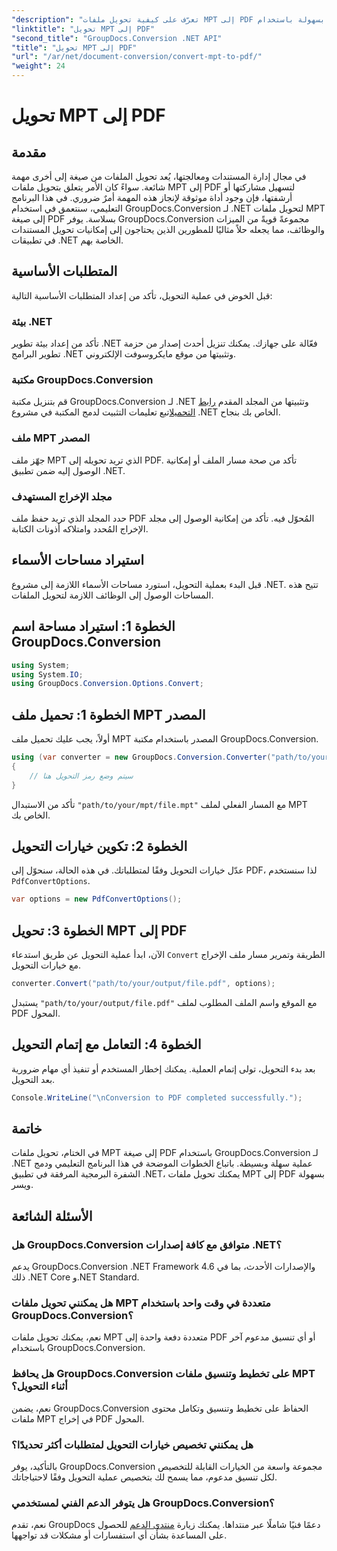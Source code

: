 ```yaml
---
"description": "تعرّف على كيفية تحويل ملفات MPT إلى PDF بسهولة باستخدام GroupDocs.Conversion لـ .NET. اتبع دليلنا خطوة بخطوة للتكامل وإدارة المستندات بكفاءة."
"linktitle": "تحويل MPT إلى PDF"
"second_title": "GroupDocs.Conversion .NET API"
"title": "تحويل MPT إلى PDF"
"url": "/ar/net/document-conversion/convert-mpt-to-pdf/"
"weight": 24
---
```


# تحويل MPT إلى PDF

## مقدمة
في مجال إدارة المستندات ومعالجتها، يُعد تحويل الملفات من صيغة إلى أخرى مهمة شائعة. سواءً كان الأمر يتعلق بتحويل ملفات MPT إلى PDF لتسهيل مشاركتها أو أرشفتها، فإن وجود أداة موثوقة لإنجاز هذه المهمة أمرٌ ضروري. في هذا البرنامج التعليمي، سنتعمق في استخدام GroupDocs.Conversion لـ .NET لتحويل ملفات MPT إلى صيغة PDF بسلاسة. يوفر GroupDocs.Conversion مجموعةً قويةً من الميزات والوظائف، مما يجعله حلاً مثاليًا للمطورين الذين يحتاجون إلى إمكانيات تحويل المستندات في تطبيقات .NET الخاصة بهم.
## المتطلبات الأساسية
قبل الخوض في عملية التحويل، تأكد من إعداد المتطلبات الأساسية التالية:
### بيئة .NET
تأكد من إعداد بيئة تطوير .NET فعّالة على جهازك. يمكنك تنزيل أحدث إصدار من حزمة تطوير البرامج .NET وتثبيتها من موقع مايكروسوفت الإلكتروني.
### مكتبة GroupDocs.Conversion
قم بتنزيل مكتبة GroupDocs.Conversion لـ .NET وتثبيتها من المجلد المقدم [رابط التحميل](https://releases.groupdocs.com/conversion/net/)اتبع تعليمات التثبيت لدمج المكتبة في مشروع .NET الخاص بك بنجاح.
### ملف MPT المصدر
جهّز ملف MPT الذي تريد تحويله إلى PDF. تأكد من صحة مسار الملف أو إمكانية الوصول إليه ضمن تطبيق .NET.
### مجلد الإخراج المستهدف
حدد المجلد الذي تريد حفظ ملف PDF المُحوّل فيه. تأكد من إمكانية الوصول إلى مجلد الإخراج المُحدد وامتلاكه أذونات الكتابة.

## استيراد مساحات الأسماء
قبل البدء بعملية التحويل، استورد مساحات الأسماء اللازمة إلى مشروع .NET. تتيح هذه المساحات الوصول إلى الوظائف اللازمة لتحويل الملفات.
## الخطوة 1: استيراد مساحة اسم GroupDocs.Conversion
```csharp
using System;
using System.IO;
using GroupDocs.Conversion.Options.Convert;
```
## الخطوة 1: تحميل ملف MPT المصدر
أولاً، يجب عليك تحميل ملف MPT المصدر باستخدام مكتبة GroupDocs.Conversion.
```csharp
using (var converter = new GroupDocs.Conversion.Converter("path/to/your/mpt/file.mpt"))
{
    // سيتم وضع رمز التحويل هنا
}
```
تأكد من الاستبدال `"path/to/your/mpt/file.mpt"` مع المسار الفعلي لملف MPT الخاص بك.
## الخطوة 2: تكوين خيارات التحويل
عدّل خيارات التحويل وفقًا لمتطلباتك. في هذه الحالة، سنحوّل إلى PDF، لذا سنستخدم `PdfConvertOptions`.
```csharp
var options = new PdfConvertOptions();
```
## الخطوة 3: تحويل MPT إلى PDF
الآن، ابدأ عملية التحويل عن طريق استدعاء `Convert` الطريقة وتمرير مسار ملف الإخراج مع خيارات التحويل.
```csharp
converter.Convert("path/to/your/output/file.pdf", options);
```
يستبدل `"path/to/your/output/file.pdf"` مع الموقع واسم الملف المطلوب لملف PDF المحول.
## الخطوة 4: التعامل مع إتمام التحويل
بعد بدء التحويل، تولى إتمام العملية. يمكنك إخطار المستخدم أو تنفيذ أي مهام ضرورية بعد التحويل.
```csharp
Console.WriteLine("\nConversion to PDF completed successfully.");
```

## خاتمة
في الختام، تحويل ملفات MPT إلى صيغة PDF باستخدام GroupDocs.Conversion لـ .NET عملية سهلة وبسيطة. باتباع الخطوات الموضحة في هذا البرنامج التعليمي ودمج الشفرة البرمجية المرفقة في تطبيق .NET، يمكنك تحويل ملفات MPT إلى PDF بسهولة ويسر.
## الأسئلة الشائعة
### هل GroupDocs.Conversion متوافق مع كافة إصدارات .NET؟
يدعم GroupDocs.Conversion .NET Framework 4.6 والإصدارات الأحدث، بما في ذلك .NET Core و.NET Standard.
### هل يمكنني تحويل ملفات MPT متعددة في وقت واحد باستخدام GroupDocs.Conversion؟
نعم، يمكنك تحويل ملفات MPT متعددة دفعة واحدة إلى PDF أو أي تنسيق مدعوم آخر باستخدام GroupDocs.Conversion.
### هل يحافظ GroupDocs.Conversion على تخطيط وتنسيق ملفات MPT أثناء التحويل؟
نعم، يضمن GroupDocs.Conversion الحفاظ على تخطيط وتنسيق وتكامل محتوى ملفات MPT في إخراج PDF المحول.
### هل يمكنني تخصيص خيارات التحويل لمتطلبات أكثر تحديدًا؟
بالتأكيد، يوفر GroupDocs.Conversion مجموعة واسعة من الخيارات القابلة للتخصيص لكل تنسيق مدعوم، مما يسمح لك بتخصيص عملية التحويل وفقًا لاحتياجاتك.
### هل يتوفر الدعم الفني لمستخدمي GroupDocs.Conversion؟
نعم، تقدم GroupDocs دعمًا فنيًا شاملًا عبر منتداها. يمكنك زيارة [منتدى الدعم](https://forum.groupdocs.com/c/conversion/11) للحصول على المساعدة بشأن أي استفسارات أو مشكلات قد تواجهها.
